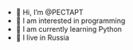 - 👋 Hi, I’m @PECTAPT
- 👀 I am interested in programming
- 🌱 I am currently learning Python
- 🐻 I live in Russia

<!---
PECTAPT/PECTAPT is a ✨ special ✨ repository because its `README.md` (this file) appears on your GitHub profile.
You can click the Preview link to take a look at your changes.
--->
